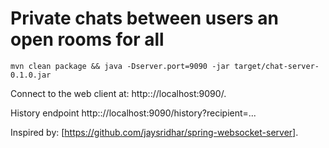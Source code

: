 # Private chats between users an open rooms for all 

`mvn clean package && java -Dserver.port=9090 -jar target/chat-server-0.1.0.jar`

Connect to the web client at: http:://localhost:9090/.

History endpoint http:://localhost:9090/history?recipient=...

Inspired by: [https://github.com/jaysridhar/spring-websocket-server].
